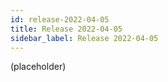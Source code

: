 ```yaml
---
id: release-2022-04-05
title: Release 2022-04-05
sidebar_label: Release 2022-04-05
---
```


(placeholder)